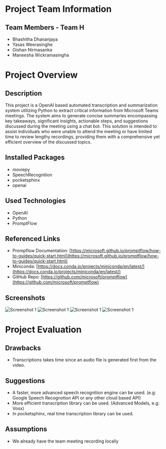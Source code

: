 # Project Team Information

## Team Members - Team H
- Bhashitha Dhananjaya
- Yasas Weerasinghe
- Gishan Nirmasanka
- Maneesha Wickramasingha

# Project Overview

## Description
This project is a OpenAI based automated transcription and summarization system utilizing Python to extract critical information from Microsoft Teams meetings. The system aims to generate concise summaries encompassing key takeaways, significant insights, actionable steps, and suggestions discussed during the meeting using a chat bot. This solution is intended to assist individuals who were unable to attend the meeting or have limited time to review lengthy recordings, providing them with a comprehensive yet efficient overview of the discussed topics.

## Installed Packages
- moviepy
- SpeechRecognition
- pocketsphinx
- openai

## Used Technologies
- OpenAI
- Python
- PromptFlow

## Referenced Links
- Prompflow Documentation: [https://microsoft.github.io/promptflow/how-to-guides/quick-start.html](https://microsoft.github.io/promptflow/how-to-guides/quick-start.html)
- Miniconda: [https://docs.conda.io/projects/miniconda/en/latest/](https://docs.conda.io/projects/miniconda/en/latest/)
- GitHub Repo: [https://github.com/microsoft/promptflow](https://github.com/microsoft/promptflow)

## Screenshots
![Screenshot 1](./screenshots/Screenshot_1.png)
![Screenshot 1](./screenshots/Screenshot_2.png)
![Screenshot 1](./screenshots/Screenshot_3.png)
![Screenshot 1](./screenshots/Screenshot_4.png)

# Project Evaluation

## Drawbacks 
- Transcriptions takes time since an audio file is generated first from the video.

## Suggestions
- A faster, more advanced speech recognition engine can be used. (e.g: Google Speech Recognotion API or any other cloud based API)
- More efficient transcription library can be used. (Advanced Models, e.g: Vosx)
- In pocketsphinx, real time transcription library can be used. 

## Assumptions
- We already have the team meeting recording locally
